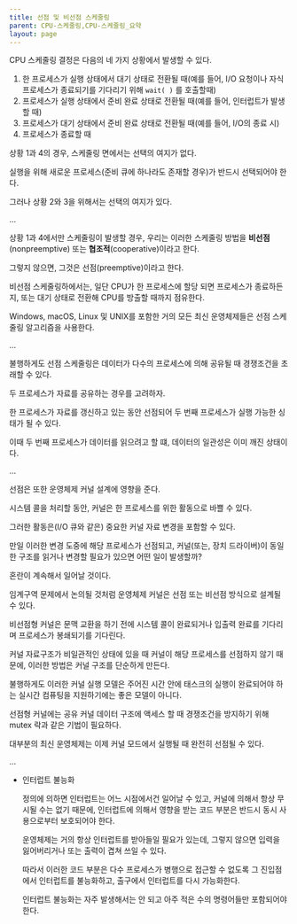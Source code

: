 ```yaml
---
title: 선점 및 비선점 스케줄링
parent: CPU-스케줄링,CPU-스케줄링_요약
layout: page
---
```

CPU 스케줄링 결정은 다음의 네 가지 상황에서 발생할 수 있다.

1. 한 프로세스가 실행 상태에서 대기 상태로 전환될 때(예를 들어, I/O 요청이나 자식 프로세스가 종료되기를 기다리기 위해 `wait( )` 를 호출할때)
2. 프로세스가 실행 상태에서 준비 완료 상태로 전환될 때(예를 들어, 인터럽트가 발생할 때)
3. 프로세스가 대기 상태에서 준비 완료 상태로 전환될 때(예를 들어, I/O의 종료 시)
4. 프로세스가 종료할 때

상황 1과 4의 경우, 스케줄링 면에서는 선택의 여지가 없다.

실행을 위해 새로운 프로세스(준비 큐에 하나라도 존재할 경우)가 반드시 선택되어야 한다.

그러나 상황 2와 3을 위해서는 선택의 여지가 있다.

…

상황 1과 4에서만 스케줄링이 발생할 경우, 우리는 이러한 스케줄링 방법을 **비선점**(nonpreemptive) 또는 **협조적**(cooperative)이라고 한다.

그렇지 않으면, 그것은 선점(preemptive)이라고 한다.

비선점 스케줄링하에서는, 일단 CPU가 한 프로세스에 할당 되면 프로세스가 종료하든지, 또는 대기 상태로 전환해 CPU를 방출할 때까지 점유한다.

Windows, macOS, Linux 및 UNIX를 포함한 거의 모든 최신 운영체제들은 선점 스케줄링 알고리즘을 사용한다.

…

불행하게도 선점 스케줄링은 데이터가 다수의 프로세스에 의해 공유될 때 경쟁조건을 초래할 수 있다.

두 프로세스가 자료를 공유하는 경우를 고려하자.

한 프로세스가 자료를 갱신하고 있는 동안 선점되어 두 번째 프로세스가 실행 가능한 싱태가 될 수 있다.

이때 두 번째 프로세스가 데이터를 읽으려고 할 떄, 데이터의 일관성은 이미 깨진 상태이다.

…

선점은 또한 운영체제 커널 설계에 영향을 준다.

시스템 콜을 처리할 동안, 커널은 한 프로세스를 위한 활동으로 바쁠 수 있다.

그러한 활동은(I/O 큐와 같은) 중요한 커널 자료 변경을 포함할 수 있다.

만일 이러한 변경 도중에 해당 프로세스가 선점되고, 커널(또는, 장치 드라이버)이 동일한 구조를 읽거나 변경할 필요가 있으면 어떤 일이 발생할까?

혼란이 계속해서 일어날 것이다.

임계구역 문제에서 논의될 것처럼 운영체제 커널은 선점 또는 비선점 방식으로 설계될 수 있다.

비선점형 커널은 문맥 교환을 하기 전에 시스템 콜이 완료되거나 입출력 완료를 기다리며 프로세스가 봉쇄되기를 기다린다.

커널 자료구조가 비일관적인 상태에 있을 때 커널이 해당 프로세스를 선점하지 않기 때문에, 이러한 방법은 커널 구조를 단순하게 만든다.

불행하게도 이러한 커널 실행 모델은 주어진 시간 안에 태스크의 실행이 완료되어야 하는 실시간 컴퓨팅을 지원하기에는 좋은 모델이 아니다.

선점형 커널에는 공유 커널 데이터 구조에 액세스 할 때 경쟁조건을 방지하기 위해 mutex 락과 같은 기법이 필요하다.

대부분의 최신 운영체제는 이제 커널 모드에서 실행될 때 완전히 선점될 수 있다.

…

- 인터럽트 불능화
    
    정의에 의하면 인터럽트는 어느 시점에서건 일어날 수 있고, 커널에 의해서 항상 무시될 수는 없기 때문에, 인터럽트에 의해서 영향을 받는 코드 부분은 반드시 동시 사용으로부터 보호되어야 한다.
    
    운영체제는 거의 항상 인터럽트를 받아들일 필요가 있는데, 그렇지 않으면 입력을 잃어버리거나 또는 출력이 겹쳐 쓰일 수 있다.
    
    따라서 이러한 코드 부분은 다수 프로세스가 병행으로 접근할 수 없도록 그 진입점에서 인터럽트를 불능화하고, 출구에서 인터럽트를 다시 가능화한다.
    
    인터럽트 불능화는 자주 발생해서는 안 되고 아주 적은 수의 명령어들만 포함되어야 한다.
